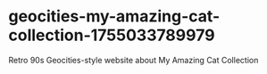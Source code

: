 # geocities-my-amazing-cat-collection-1755033789979
Retro 90s Geocities-style website about My Amazing Cat Collection
